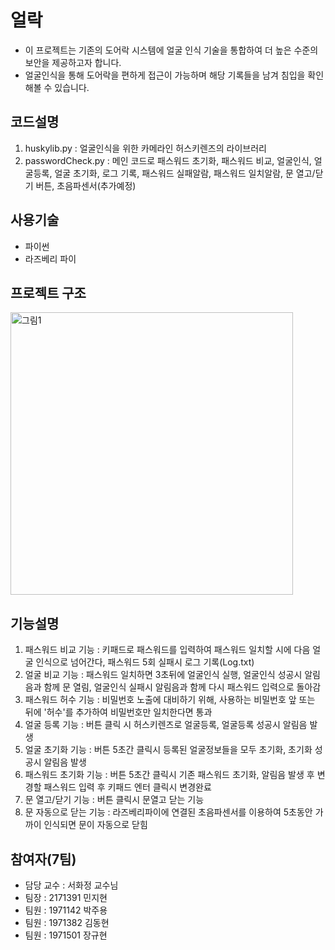 # 얼락
* 이 프로젝트는 기존의 도어락 시스템에 얼굴 인식 기술을 통합하여 더 높은 수준의 보안을 제공하고자 합니다. 
* 얼굴인식을 통해 도어락을 편하게 접근이 가능하며 해당 기록들을 남겨 침입을 확인해볼 수 있습니다.

코드설명
------------
1. huskylib.py : 얼굴인식을 위한 카메라인 허스키렌즈의 라이브러리
2. passwordCheck.py : 메인 코드로 패스워드 초기화, 패스워드 비교, 얼굴인식, 얼굴등록, 얼굴 초기화, 로그 기록, 패스워드 실패알람, 패스워드 일치알람, 문 열고/닫기 버튼, 초음파센서(추가예정)

사용기술
------------
* 파이썬
* 라즈베리 파이

프로젝트 구조
------------
<img width="452" alt="그림1" src="https://github.com/duse133/SAVO/assets/149754945/91481e55-4334-46a7-8792-d94e59a0a088">

기능설명
------------
1. 패스워드 비교 기능 : 키패드로 패스워드를 입력하여 패스워드 일치할 시에 다음 얼굴 인식으로 넘어간다, 패스워드 5회 실패시 로그 기록(Log.txt)
2. 얼굴 비교 기능 : 패스워드 일치하면 3초뒤에 얼굴인식 실행, 얼굴인식 성공시 알림음과 함께 문 열림, 얼굴인식 실패시 알림음과 함께 다시 패스워드 입력으로 돌아감
3. 패스워드 허수 기능 : 비밀번호 노출에 대비하기 위해, 사용하는 비밀번호 앞 또는 뒤에 '허수'를 추가하여 비밀번호만 일치한다면 통과
4. 얼굴 등록 기능 : 버튼 클릭 시 허스키렌즈로 얼굴등록, 얼굴등록 성공시 알림음 발생
5. 얼굴 초기화 기능 : 버튼 5초간 클릭시 등록된 얼굴정보들을 모두 초기화, 초기화 성공시 알림음 발생
6. 패스워드 초기화 기능 : 버튼 5초간 클릭시 기존 패스워드 초기화, 알림음 발생 후 변경할 패스워드 입력 후 키패드 엔터 클릭시 변경완료
7. 문 열고/닫기 기능 : 버튼 클릭시 문열고 닫는 기능
8. 문 자동으로 닫는 기능 : 라즈베리파이에 연결된 초음파센서를 이용하여 5초동안 가까이 인식되면 문이 자동으로 닫힘

참여자(7팀)
------------
* 담당 교수 : 서화정 교수님
* 팀장 : 2171391 민지현
* 팀원 : 1971142 박주용
* 팀원 : 1971382 김동현
* 팀원 : 1971501 장규현
